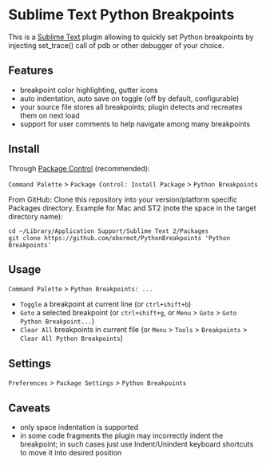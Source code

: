 Sublime Text Python Breakpoints
===============================

This is a [Sublime Text](http://www.sublimetext.com) plugin allowing to quickly set Python breakpoints by injecting set_trace() call of pdb or other debugger of your choice.

## Features

* breakpoint color highlighting, gutter icons
* auto indentation, auto save on toggle (off by default, configurable)
* your source file stores all breakpoints; plugin detects and recreates them on next load
* support for user comments to help navigate among many breakpoints

## Install

Through [Package Control](https://sublime.wbond.net/packages/Package%20Control) (recommended):

`Command Palette` > `Package Control: Install Package` > `Python Breakpoints`

From GitHub: Clone this repository into your version/platform specific Packages directory. Example for Mac and ST2 (note the space in the target directory name):

    cd ~/Library/Application Support/Sublime Text 2/Packages
    git clone https://github.com/obormot/PythonBreakpoints 'Python Breakpoints'

## Usage

`Command Palette` > `Python Breakpoints: ...`

* `Toggle` a breakpoint at current line (or `ctrl+shift+b`)
* `Goto` a selected breakpoint (or `ctrl+shift+g`, or `Menu` > `Goto` > `Goto Python Breakpoint...`)
* `Clear All` breakpoints in current file (or `Menu` > `Tools` > `Breakpoints` > `Clear All Python Breakpoints`)

## Settings

`Preferences` > `Package Settings` > `Python Breakpoints`

## Caveats

* only space indentation is supported
* in some code fragments the plugin may incorrectly indent the breakpoint; in such cases just use Indent/Unindent keyboard shortcuts to move it into desired position
